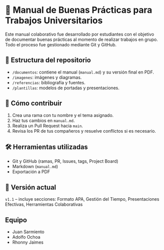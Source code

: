# 📘 Manual de Buenas Prácticas para Trabajos Universitarios

Este manual colaborativo fue desarrollado por estudiantes con el objetivo de documentar buenas prácticas al momento de realizar trabajos en grupo. Todo el proceso fue gestionado mediante Git y GitHub.

## 📂 Estructura del repositorio

- `/documentos`: contiene el manual (`manual.md`) y su versión final en PDF.
- `/imagenes`: imágenes y diagramas.
- `/referencias`: bibliografía y fuentes.
- `/plantillas`: modelos de portadas y presentaciones.

## 👥 Cómo contribuir

1. Crea una rama con tu nombre y el tema asignado.
2. Haz tus cambios en `manual.md`.
3. Realiza un Pull Request hacia `main`.
4. Revisa los PR de tus compañeros y resuelve conflictos si es necesario.

## 🛠️ Herramientas utilizadas

- Git y GitHub (ramas, PR, Issues, tags, Project Board)
- Markdown (`manual.md`)
- Exportación a PDF

## 🏁 Versión actual

`v1.1` – incluye secciones: Formato APA, Gestión del Tiempo, Presentaciones Efectivas, Herramientas Colaborativas

## Equipo
- Juan Sarmiento
- Adolfo Ochoa
- Rhonny Jaimes
